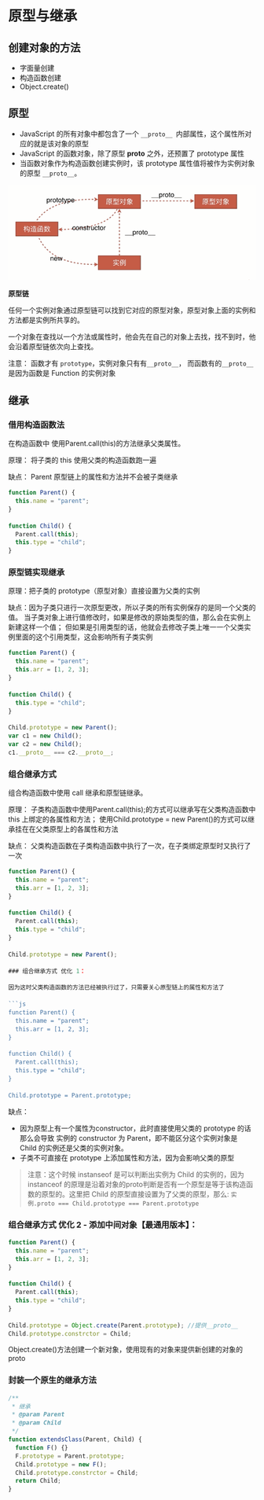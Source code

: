 # 原型与继承

## 创建对象的方法

- 字面量创建
- 构造函数创建
- Object.create()

## 原型

- JavaScript 的所有对象中都包含了一个 `__proto__ `内部属性，这个属性所对应的就是该对象的原型
- JavaScript 的函数对象，除了原型 __proto__ 之外，还预置了 prototype 属性
- 当函数对象作为构造函数创建实例时，该 prototype 属性值将被作为实例对象的原型 `__proto__`。

![原型](/img/prototype.png)

**原型链**

任何一个实例对象通过原型链可以找到它对应的原型对象，原型对象上面的实例和方法都是实例所共享的。

一个对象在查找以一个方法或属性时，他会先在自己的对象上去找，找不到时，他会沿着原型链依次向上查找。

注意： 函数才有 `prototype`，实例对象只有有`__proto__`， 而函数有的`__proto__`是因为函数是 Function 的实例对象

## 继承

### 借用构造函数法

在构造函数中 使用Parent.call(this)的方法继承父类属性。

原理： 将子类的 this 使用父类的构造函数跑一遍

缺点： Parent 原型链上的属性和方法并不会被子类继承

```js
function Parent() {
  this.name = "parent";
}

function Child() {
  Parent.call(this);
  this.type = "child";
}
```

### 原型链实现继承

原理：把子类的 prototype（原型对象）直接设置为父类的实例

缺点：因为子类只进行一次原型更改，所以子类的所有实例保存的是同一个父类的值。 当子类对象上进行值修改时，如果是修改的原始类型的值，那么会在实例上新建这样一个值； 但如果是引用类型的话，他就会去修改子类上唯一一个父类实例里面的这个引用类型，这会影响所有子类实例

```js
function Parent() {
  this.name = "parent";
  this.arr = [1, 2, 3];
}

function Child() {
  this.type = "child";
}

Child.prototype = new Parent();
var c1 = new Child();
var c2 = new Child();
c1.__proto__ === c2.__proto__;
```

### 组合继承方式

组合构造函数中使用 call 继承和原型链继承。

原理： 子类构造函数中使用Parent.call(this);的方式可以继承写在父类构造函数中 this 上绑定的各属性和方法； 使用Child.prototype = new Parent()的方式可以继承挂在在父类原型上的各属性和方法

缺点： 父类构造函数在子类构造函数中执行了一次，在子类绑定原型时又执行了一次

```js
function Parent() {
  this.name = "parent";
  this.arr = [1, 2, 3];
}

function Child() {
  Parent.call(this);
  this.type = "child";
}

Child.prototype = new Parent();

### 组合继承方式 优化 1：

因为这时父类构造函数的方法已经被执行过了，只需要关心原型链上的属性和方法了

```js 
function Parent() {
  this.name = "parent";
  this.arr = [1, 2, 3];
}

function Child() {
  Parent.call(this);
  this.type = "child";
}

Child.prototype = Parent.prototype;
```

缺点：

- 因为原型上有一个属性为constructor，此时直接使用父类的 prototype 的话那么会导致 实例的 constructor 为 Parent，即不能区分这个实例对象是 Child 的实例还是父类的实例对象。
- 子类不可直接在 prototype 上添加属性和方法，因为会影响父类的原型
>注意：这个时候 instanseof 是可以判断出实例为 Child 的实例的，因为 instanceof 的原理是沿着对象的proto判断是否有一个原型是等于该构造函数的原型的。这里把 Child 的原型直接设置为了父类的原型，那么: `实例.proto === Child.prototype === Parent.prototype`

### 组合继承方式 优化 2 - 添加中间对象【最通用版本】：

```js
function Parent() {
  this.name = "parent";
  this.arr = [1, 2, 3];
}

function Child() {
  Parent.call(this);
  this.type = "child";
}

Child.prototype = Object.create(Parent.prototype); //提供__proto__
Child.prototype.constrctor = Child;
```
Object.create()方法创建一个新对象，使用现有的对象来提供新创建的对象的proto

### 封装一个原生的继承方法

```js
/**
 * 继承
 * @param Parent
 * @param Child
 */
function extendsClass(Parent, Child) {
  function F() {}
  F.prototype = Parent.prototype;
  Child.prototype = new F();
  Child.prototype.constrctor = Child;
  return Child;
}
```